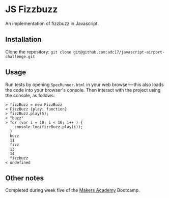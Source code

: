 # JS Fizzbuzz

An implementation of fizzbuzz in Javascript.

## Installation

Clone the repository: `git clone git@github.com:adc17/javascript-airport-challenge.git`

## Usage

Run tests by opening `SpecRunner.html` in your web browser—this also loads the code into your browser's console. Then interact with the project using the console, as follows:
```
> fizzBuzz = new FizzBuzz
< FizzBuzz {play: function}
> fizzBuzz.play(5);
< "buzz"
> for (var i = 10; i < 16; i++ ) { 
    console.log(fizzBuzz.play(i)); 
  }
  buzz
  11
  fizz
  13
  14
  fizzbuzz
< undefined
```

## Other notes

Completed during week five of the [Makers Academy](http://www.makersacademy.com) Bootcamp.
